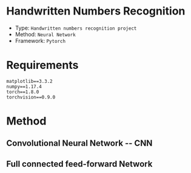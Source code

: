# Handwritten Numbers Recognition
 - Type: `Handwritten numbers recognition project`
 - Method: `Neural Network`
 - Framework: `Pytorch`  

# Requirements
    matplotlib==3.3.2
    numpy==1.17.4
    torch==1.8.0
    torchvision==0.9.0  

# Method
## Convolutional Neural Network -- CNN

  
## Full connected feed-forward Network
